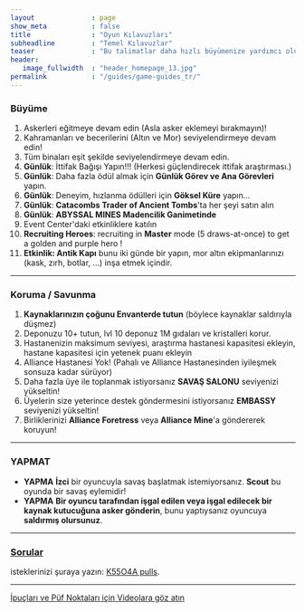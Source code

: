 ```yaml
---
layout              : page
show_meta           : false
title               : "Oyun Kılavuzları"
subheadline         : "Temel Kılavuzlar"
teaser              : "Bu talimatlar daha hızlı büyümenize yardımcı olur!"
header:
   image_fullwidth  : "header_homepage_13.jpg"
permalink           : "/guides/game-guides_tr/"
---
```

### Büyüme
1. Askerleri eğitmeye devam edin (Asla asker eklemeyi bırakmayın)!
2. Kahramanları ve becerilerini (Altın ve Mor) seviyelendirmeye devam edin!
3. Tüm binaları eşit şekilde seviyelendirmeye devam edin. 
4. **Günlük**: İttifak Bağışı Yapın!!! (Herkesi güçlendirecek ittifak araştırması.)
5. **Günlük**: Daha fazla ödül almak için **Günlük Görev ve Ana Görevleri** yapın.
6. **Günlük**: Deneyim, hızlanma ödülleri için **Göksel Küre** yapın...
7. **Günlük**: **Catacombs Trader of Ancient Tombs**'ta her şeyi satın alın
8. **Günlük**: **ABYSSAL MINES Madencilik Ganimetinde** 
9. Event Center'daki etkinliklere katılın
10. **Recruiting Heroes**: recruiting in **Master** mode (5 draws-at-once) to get a golden and purple hero !
11. **Etkinlik: Antik Kapı** bunu iki günde bir yapın, mor altın ekipmanlarınızı (kask, zırh, botlar, ...) inşa etmek içindir.

---
### Koruma / Savunma
1. **Kaynaklarınızın çoğunu Envanterde tutun** (böylece kaynaklar saldırıyla düşmez)
2. Deponuzu 10+ tutun, lvl 10 deponuz 1M gıdaları ve kristalleri korur.
3. Hastanenizin maksimum seviyesi, araştırma hastanesi kapasitesi ekleyin, hastane kapasitesi için yetenek puanı ekleyin
4. Alliance Hastanesi Yok! (Pahalı ve Alliance Hastanesinden iyileşmek sonsuza kadar sürüyor)
5. Daha fazla üye ile toplanmak istiyorsanız **SAVAŞ SALONU** seviyenizi yükseltin!
6. Üyelerin size yeterince destek göndermesini istiyorsanız **EMBASSY** seviyenizi yükseltin!
7. Birliklerinizi **Alliance Foretress** veya **Alliance Mine**'a göndererek koruyun!

---
### YAPMAT 
* **YAPMA** **İzci** bir oyuncuyla savaş başlatmak istemiyorsanız. **Scout** bu oyunda bir savaş eylemidir!
* **YAPMA** **Bir oyuncu tarafından işgal edilen veya işgal edilecek bir kaynak kutucuğuna asker gönderin**, bunu yaptıysanız oyuncuya **saldırmış olursunuz**.

---
### [Sorular](https://rkuo2023.github.io/k55o4a/design/mediaelement_js/)
isteklerinizi şuraya yazın: [K55O4A pulls](https://github.com/rkuo2023/k55o4a/pulls).<br>

---
<a class="radius button small" href="{{ site.url }}{{ site.baseurl }}/design/mediaelement_js/">İpuçları ve Püf Noktaları için Videolara göz atın</a>
